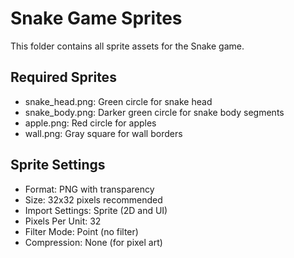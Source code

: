 # Snake Game Sprites

This folder contains all sprite assets for the Snake game.

## Required Sprites
- snake_head.png: Green circle for snake head
- snake_body.png: Darker green circle for snake body segments
- apple.png: Red circle for apples
- wall.png: Gray square for wall borders

## Sprite Settings
- Format: PNG with transparency
- Size: 32x32 pixels recommended
- Import Settings: Sprite (2D and UI)
- Pixels Per Unit: 32
- Filter Mode: Point (no filter)
- Compression: None (for pixel art)
